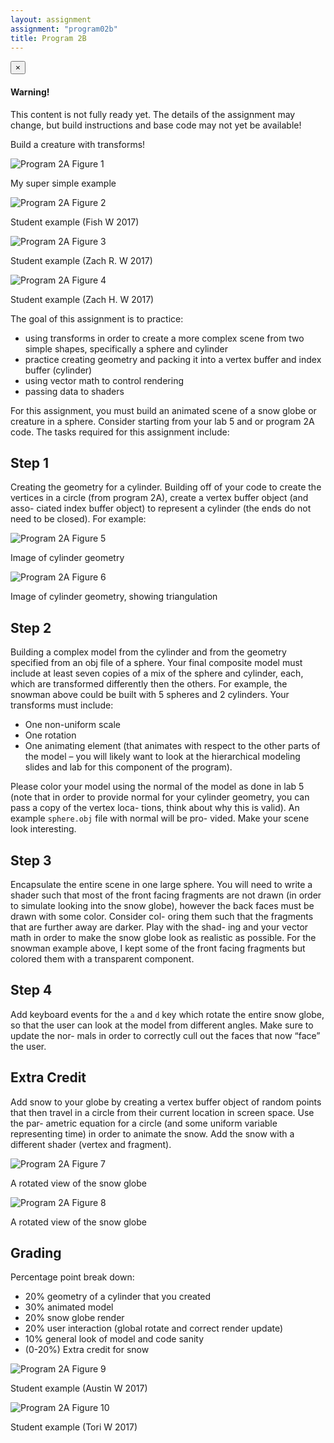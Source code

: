 ```yaml
---
layout: assignment
assignment: "program02b"
title: Program 2B
---
```


<div class="alert alert-dismissible alert-danger">
  <button type="button" class="close" data-dismiss="alert">&times;</button>
  <h4>Warning!</h4>
  <p>
    This content is not fully ready yet.
    The details of the assignment may change, but build instructions and base code may not yet be available!
  </p>
</div>

Build a creature with transforms!

<div class="row">
  <div class="col-sm-6">
    <img src="program2b_1.png" alt="Program 2A Figure 1" class="img-thumbnail" />
    <p>
      My super simple example
    </p>
  </div>
  <div class="col-sm-6">
    <img src="program2b_2.png" alt="Program 2A Figure 2" class="img-thumbnail" />
    <p>
      Student example (Fish W 2017)
    </p>
  </div>
</div>

<div class="row">
  <div class="col-sm-6">
    <img src="program2b_3.png" alt="Program 2A Figure 3" class="img-thumbnail" />
    <p>
      Student example (Zach R. W 2017)
    </p>
  </div>
  <div class="col-sm-6">
    <img src="program2b_4.png" alt="Program 2A Figure 4" class="img-thumbnail" />
    <p>
      Student example (Zach H. W 2017)
    </p>
  </div>
</div>

The goal of this assignment is to practice:

- using transforms in order to create a more complex scene from two simple
  shapes, specifically a sphere and cylinder
- practice creating geometry and packing it into a vertex buffer and index
  buffer (cylinder)
- using vector math to control rendering
- passing data to shaders

For this assignment, you must build an animated scene of a snow globe or creature in a
sphere. Consider starting from your lab 5 and or program 2A code. The tasks required
for this assignment include:

## Step 1

Creating the geometry for a cylinder. Building off of your code to create the
vertices in a circle (from program 2A), create a vertex buffer object (and asso-
ciated index buffer object) to represent a cylinder (the ends do not need to be
closed). For example:

<div class="row">
  <div class="col-sm-6">
    <img src="program2b_5.png" alt="Program 2A Figure 5" class="img-thumbnail" />
    <p>
      Image of cylinder geometry
    </p>
  </div>
  <div class="col-sm-6">
    <img src="program2b_6.png" alt="Program 2A Figure 6" class="img-thumbnail" />
    <p>
      Image of cylinder geometry, showing triangulation
    </p>
  </div>
</div>


## Step 2

Building a complex model from the cylinder and from the geometry specified
from an obj file of a sphere. Your final composite model must include at least
seven copies of a mix of the sphere and cylinder, each, which are transformed
differently then the others. For example, the snowman above could be built
with 5 spheres and 2 cylinders. Your transforms must include:

- One non-uniform scale
- One rotation
- One animating element (that animates with respect to the other parts of the
  model – you will likely want to look at the hierarchical modeling slides
  and lab for this component of the program).

Please color your model using the normal of the model as done in lab 5 (note that in order
to provide normal for your cylinder geometry, you can pass a copy of the vertex loca-
tions, think about why this is valid). An example `sphere.obj` file with normal will be pro-
vided. Make your scene look interesting.



## Step 3

Encapsulate the entire scene in one large sphere. You will need to write a shader such
that most of the front facing fragments are not drawn (in order to simulate looking into
the snow globe), however the back faces must be drawn with some color. Consider col-
oring them such that the fragments that are further away are darker. Play with the shad-
ing and your vector math in order to make the snow globe look as realistic as possible.
For the snowman example above, I kept some of the front facing fragments but colored
them with a transparent component.



## Step 4

Add keyboard events for the `a` and `d` key which rotate the entire snow globe, so
that the user can look at the model from different angles. Make sure to update the nor-
mals in order to correctly cull out the faces that now “face” the user.


## Extra Credit

Add snow to your globe by creating a vertex buffer object of random
points that then travel in a circle from their current location in screen space. Use the par-
ametric equation for a circle (and some uniform variable representing time) in order to
animate the snow. Add the snow with a different shader (vertex and fragment).

<div class="row">
  <div class="col-sm-6">
    <img src="program2b_7.png" alt="Program 2A Figure 7" class="img-thumbnail" />
    <p>
      A rotated view of the snow globe
    </p>
  </div>
  <div class="col-sm-6">
    <img src="program2b_8.png" alt="Program 2A Figure 8" class="img-thumbnail" />
    <p>
      A rotated view of the snow globe
    </p>
  </div>
</div>


## Grading

Percentage point break down:

- 20% geometry of a cylinder that you created
- 30% animated model
- 20% snow globe render
- 20% user interaction (global rotate and correct render update)
- 10% general look of model and code sanity
- (0-20%) Extra credit for snow

<div class="row">
  <div class="col-sm-6">
    <img src="program2b_9.png" alt="Program 2A Figure 9" class="img-thumbnail" />
    <p>
      Student example (Austin W 2017)
    </p>
  </div>
  <div class="col-sm-6">
    <img src="program2b_10.png" alt="Program 2A Figure 10" class="img-thumbnail" />
    <p>
      Student example (Tori W 2017)
    </p>
  </div>
</div>
